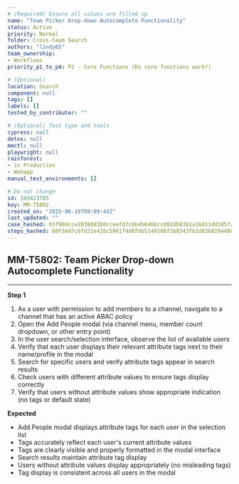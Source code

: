 ```yaml
---
# (Required) Ensure all values are filled up
name: "Team Picker Drop-down Autocomplete Functionality"
status: Active
priority: Normal
folder: Cross-team Search
authors: "lindy65"
team_ownership:
- Workflows
priority_p1_to_p4: P2 - Core Functions (Do core functions work?)

# (Optional)
location: Search
component: null
tags: []
labels: []
tested_by_contributor: ""

# (Optional) Test type and tools
cypress: null
detox: null
mmctl: null
playwright: null
rainforest:
- in Production
- Webapp
manual_test_environments: []

# Do not change
id: 243423785
key: MM-T5802
created_on: "2025-06-18T09:09:44Z"
last_updated: ""
case_hashed: b5f90dcce20388d3b0cceefd7cbb4b646bcc802db83b1a16011dd3d5faebdf394a3cd41e1e8a5af4c08d6d65daf1aba7
steps_hashed: 60f34d7c8fd21e416c5961f4d07db5149108f1b8343fb1d83b8294480f025259998c6fa257ab6891044244a1d292ce52
---
```


<!-- (Auto-generated) Based on frontmatter's "key" and "name" -->

## MM-T5802: Team Picker Drop-down Autocomplete Functionality

---

**Step 1**

1. As a user with permission to add members to a channel, navigate to a channel that has an active ABAC policy
2. Open the Add People modal (via channel menu, member count dropdown, or other entry point)
3. In the user search/selection interface, observe the list of available users
4. Verify that each user displays their relevant attribute tags next to their name/profile in the modal
5. Search for specific users and verify attribute tags appear in search results
6. Check users with different attribute values to ensure tags display correctly
7. Verify that users without attribute values show appropriate indication (no tags or default state)

**Expected**

- Add People modal displays attribute tags for each user in the selection list
- Tags accurately reflect each user's current attribute values
- Tags are clearly visible and properly formatted in the modal interface
- Search results maintain attribute tag display
- Users without attribute values display appropriately (no misleading tags)
- Tag display is consistent across all users in the modal

